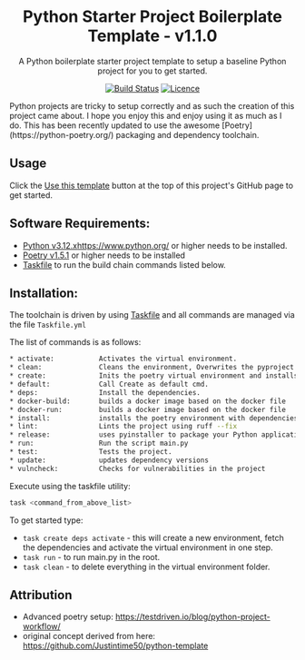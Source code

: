 <div align="center">

# Python Starter Project Boilerplate Template - v1.1.0

A Python boilerplate starter project template to setup a baseline Python project for you to get started.

[![Build Status](https://github.com/AaronSaikovski/pystarter/workflows/build/badge.svg)](https://github.com/AaronSaikovski/pystarter/actions)
[![Licence](https://img.shields.io/github/license/AaronSaikovski/pystarter)](LICENSE)

</div>
Python projects are tricky to setup correctly and as such the creation of this project came about. I hope you enjoy this and enjoy using it as much as I do.
This has been recently updated to use the awesome [Poetry](https://python-poetry.org/) packaging and dependency toolchain.

## Usage

Click the [Use this template](https://github.com/AaronSaikovski/pystarter/generate) button at the top of this project's GitHub page to get started.

## Software Requirements:

- [Python v3.12.x]()https://www.python.org/ or higher needs to be installed.
- [Poetry v1.5.1]() or higher needs to be installed
- [Taskfile](https://taskfile.dev/) to run the build chain commands listed below.

## Installation:

The toolchain is driven by using [Taskfile](https://taskfile.dev/) and all commands are managed via the file `Taskfile.yml`

The list of commands is as follows:

```bash
* activate:           Activates the virtual environment.
* clean:              Cleans the environment, Overwrites the pyproject.toml file
* create:             Inits the poetry virtual environment and installs baseline packages.
* default:            Call Create as default cmd.
* deps:               Install the dependencies.
* docker-build:       builds a docker image based on the docker file
* docker-run:         builds a docker image based on the docker file
* install:            installs the poetry environment with dependencies.
* lint:               Lints the project using ruff --fix
* release:            uses pyinstaller to package your Python application into a single package
* run:                Run the script main.py
* test:               Tests the project.
* update:             updates dependency versions
* vulncheck:          Checks for vulnerabilities in the project
```

Execute using the taskfile utility:

```bash
task <command_from_above_list>
```

To get started type:

- `task create deps activate` - this will create a new environment, fetch the dependencies and activate the virtual environment in one step.
- `task run` - to run main.py in the root.
- `task clean` - to delete everything in the virtual environment folder.

## Attribution

- Advanced poetry setup: https://testdriven.io/blog/python-project-workflow/
- original concept derived from here: https://github.com/Justintime50/python-template
